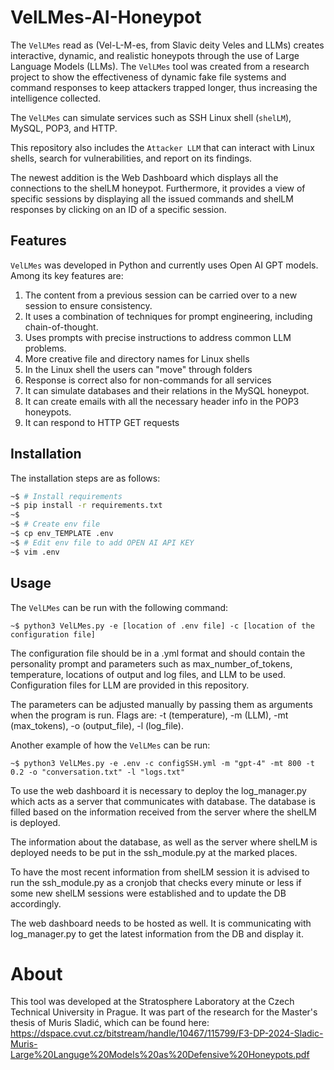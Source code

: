 # VelLMes-AI-Honeypot

The `VelLMes` read as (Vel-L-M-es, from Slavic deity Veles and LLMs) creates interactive, dynamic, and realistic honeypots through the use of Large Language Models (LLMs). The `VelLMes` tool was created from a research project to show the effectiveness of dynamic fake file systems and command responses to keep attackers trapped longer, thus increasing the intelligence collected.

The `VelLMes` can simulate services such as SSH Linux shell (`shelLM`), MySQL, POP3, and HTTP.

This repository also includes the `Attacker LLM` that can interact with Linux shells, search for vulnerabilities, and report on its findings.

The newest addition is the Web Dashboard which displays all the connections to the shelLM honeypot. Furthermore, it provides a view of specific sessions by displaying all the issued commands and shelLM responses by clicking on an ID of a specific session.

## Features

`VelLMes` was developed in Python and currently uses Open AI GPT models. Among its key features are:

1. The content from a previous session can be carried over to a new session to ensure consistency.
2. It uses a combination of techniques for prompt engineering, including chain-of-thought.
3. Uses prompts with precise instructions to address common LLM problems.
4. More creative file and directory names for Linux shells
5. In the Linux shell the users can "move" through folders
6. Response is correct also for non-commands for all services
7. It can simulate databases and their relations in the MySQL honeypot.
8. It can create emails with all the necessary header info in the POP3 honeypots.
9. It can respond to HTTP GET requests 

## Installation

The installation steps are as follows:

```bash
~$ # Install requirements
~$ pip install -r requirements.txt
~$
~$ # Create env file
~$ cp env_TEMPLATE .env
~$ # Edit env file to add OPEN AI API KEY
~$ vim .env
```

## Usage

The `VelLMes` can be run with the following command:
```
~$ python3 VelLMes.py -e [location of .env file] -c [location of the configuration file] 
```

The configuration file should be in a .yml format and should contain the personality prompt and parameters such as max_number_of_tokens, temperature, locations of output and log files, and LLM to be used.
Configuration files for LLM are provided in this repository.

The parameters can be adjusted manually by passing them as arguments when the program is run. Flags are: -t (temperature), -m (LLM), -mt (max_tokens), -o (output_file), -l (log_file).

Another example of how the `VelLMes` can be run:
```
~$ python3 VelLMes.py -e .env -c configSSH.yml -m "gpt-4" -mt 800 -t 0.2 -o "conversation.txt" -l "logs.txt"
```

To use the web dashboard it is necessary to deploy the log_manager.py which acts as a server that communicates with database. The database is filled based on the information received from the server where the shelLM is deployed. 

The information about the database, as well as the server where shelLM is deployed needs to be put in the ssh_module.py at the marked places.

To have the most recent information from shelLM session it is advised to run the ssh_module.py as a cronjob that checks every minute or less if some new shelLM sessions were established and to update the DB accordingly.

The web dashboard needs to be hosted as well. It is communicating with log_manager.py to get the latest information from the DB and display it.

# About

This tool was developed at the Stratosphere Laboratory at the Czech Technical University in Prague.
It was part of the research for the Master's thesis of Muris Sladić, which can be found here: 
https://dspace.cvut.cz/bitstream/handle/10467/115799/F3-DP-2024-Sladic-Muris-Large%20Languge%20Models%20as%20Defensive%20Honeypots.pdf
